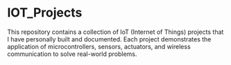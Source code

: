 # IOT_Projects
This repository contains a collection of IoT (Internet of Things) projects that I have personally built and documented. Each project demonstrates the application of microcontrollers, sensors, actuators, and wireless communication to solve real-world problems.
